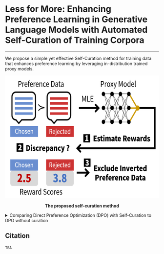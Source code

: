 # Less for More: Enhancing Preference Learning in Generative Language Models with Automated Self-Curation of Training Corpora



----

We propose a simple yet effective Self-Curation method for training data that enhances preference learning by leveraging in-distribution trained proxy models.


<p align='center'>
<img src="./figure/self_curation.png"  width="600" height="400" center-align="true">
<div align="center"><b>The proposed self-curation method </b></div>
</p>

<details>
<summary>Comparing Direct Preference Optimization (DPO) with Self-Curation to DPO without curation</summary>

<p align='center'>
<img src="./figure/self_vs_no.png"  width="1000" height="150" center-align="true">
<div align="center"><b>DPO with Self-Curation significantly and consistently surpasses DPO without curation</b></div>
</p>
</details>

## Citation
```
TBA
```
